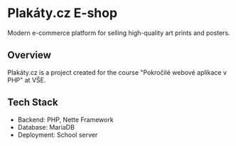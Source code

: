 # Plakáty.cz E-shop

Modern e-commerce platform for selling high-quality art prints and posters.

## Overview

Plakáty.cz is a project created for the course "Pokročilé webové aplikace v PHP" at VŠE.


## Tech Stack

- Backend: PHP, Nette Framework
- Database: MariaDB
- Deployment: School server